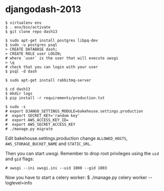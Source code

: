 djangodash-2013
===============


    $ virtualenv env
    $ . env/bin/activate
    $ git clone repo dash13

    $ sudo apt-get install postgres libpq-dev
    $ sudo -u postgres psql
    > CREATE DATABASE dash;
    > CREATE ROLE user LOGIN;
    # where `user` is the user that will execute uwsgi
    > \q
    # check that you can login with your user
    $ psql -d dash

    $ sudo apt-get install rabbitmq-server

    $ cd dash13
    $ mkdir logs
    $ pip install -r requirements/production.txt

    $ sudo -s
    # export DJANGO_SETTINGS_MODULE=bakehouse.settings.production
    #  export SECRET_KEY='random key'
    #  export AWS_ACCESS_KEY_ID=
    #  export AWS_SECRET_ACCESS_KEY
    # ./manage.py migrate
    
Edit bakehouse.settings.production
change `ALLOWED_HOSTS`, `AWS_STORAGE_BUCKET_NAME` and `STATIC_URL`.

Then you can start uwsgi. Remember to drop root privileges using the `uid` and `gid` flags:

    # uwsgi --ini uwsgi.ini --uid 1000 --gid 1003

Now you have to start a celery worker:
    $ ./manage.py celery worker --loglevel=info
